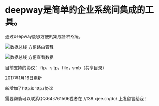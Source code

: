 # deepway是简单的企业系统间集成的工具。
通过deepway能够方便的集成各种系统。

![数据总线](./src/introduce/数据总线.png "数据总线") 
方便路由管理

![数据总线](./src/introduce/数据交换.png "数据总线") 
方便查看数据

目前支持的协议：
ftp，sftp，file，smb（共享目录）

2017年1月16日更新

新增加了http和https协议

需要帮助可以联系QQ:646761506或者在 //138.xjee.cn/dc/ 上发留言给我！